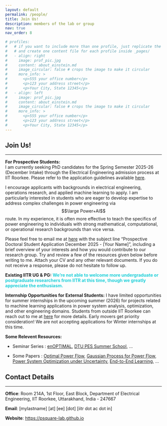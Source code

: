 ```yaml
---
layout: default
permalink: /people/
title: Join Us!
description: members of the lab or group
nav: true
nav_order: 8

# profiles:
#   # if you want to include more than one profile, just replicate the following block
#   # and create one content file for each profile inside _pages/
#   - align: right
#     image: prof_pic.jpg
#     content: about_einstein.md
#     image_circular: false # crops the image to make it circular
#     more_info: >
#       <p>555 your office number</p>
#       <p>123 your address street</p>
#       <p>Your City, State 12345</p>
#   - align: left
#     image: prof_pic.jpg
#     content: about_einstein.md
#     image_circular: false # crops the image to make it circular
#     more_info: >
#       <p>555 your office number</p>
#       <p>123 your address street</p>
#       <p>Your City, State 12345</p>
---
```

## Join Us!

---

**For Prospective Students:**  
I am currently seeking PhD candidates for the Spring Semester 2025-26 (December Intake) through the Electrical Engineering admission process at IIT Roorkee. Please refer to the application guidelines available [here](https://iitr.ac.in/Academics/Admission%20To%20Doctoral%20Programmes.html). 

I encourage applicants with backgrounds in electrical engineering, operations research, and applied machine learning to apply. I am particularly interested in students who are eager to develop expertise to address complex challenges in power engineering via $$\large Power+AI$$ route. In my experience, it is often more effective to teach the specifics of power engineering to individuals with strong mathematical, computational, or operational research backgrounds than vice versa.

Please feel free to email me at [here](mailto:pareek@ee.iitr.ac.in) with the subject line “Prospective Doctoral Student Application December 2025 - [Your Name]”, including a brief overview of your interests and how you would contribute to our research group. Try and review a few of the resources given below before writing to me. Attach your CV and any other relevant documents. If you do not receive a response, please do not hesitate to follow up.


**Existing IITR UG & PG:** **<span style="color:rgb(30, 207, 216);"> We’re not able to welcome more undergraduate or postgraduate researchers from IITR at this time, though we greatly appreciate the enthusiasm.</span>**

<!-- If you are a current IIT Roorkee undergraduate or postgraduate student, write to me [here](mailto:pareek@ee.iitr.ac.in). You can also visit me at my office: 214A, East Wing, EE Building, preferably with prior appointment. I have exciting opportunities to work on projects related to machine learning and quantum computing applications for power system analysis, optimization and other engineering projects. Note that candidates may be required to complete a _test project_ as part of the selection process. **Important:** Any email that does not clearly mention _Research Internship Inquiry IITR Student_ in the subject line will not be entertained and will be discarded. -->

**Internship Opportunities for External Students:** I have limited opportunities for summer internships in the upcoming summer (2026) for projects related to machine learning applications in power system analysis, optimization, and other engineering domains. Students from outside IIT Roorkee can reach out to me at [here](mailto:pareek@ee.iitr.ac.in) for more details. Early movers get priority consideration! We are not accepting applications for Winter internships at this time.


**Some Relevent Resources:** 

- Seminar Series : [enOPTIMAL](https://wdvorkin.github.io/enoptimal/), [DTU PES Summer School](https://www.youtube.com/@dtulecturesonpowerenergysy8133/videos), ...


- Some Papers : [Optimal Power Flow](https://arxiv.org/abs/1811.00943),  [Gaussian Process for Power Flow](https://drive.google.com/file/d/1GfyVgx-ca9QEpgm7mg8yHzbKsYY3ifnE/view), [Power System Optimization under Uncertainty](https://pscc-central.epfl.ch/repo/papers/2022/22730.pdf), [End-to-End Learning](https://arxiv.org/abs/2103.16378), ...


<!-- Smart ["Predict, then Optimize"](https://arxiv.org/abs/1710.08005),  -->








## Contact Details

---

**Office**: Room 214A, 1st Floor, East Block, 
            Department of Electrical Engineering, 
            IIT Roorkee, Uttarakhand, India - 247667

**Email**: [mylastname] [at] [ee] [dot] [iitr dot ac dot in]
<!-- Phone: +91-XXX-XXX-XXXX -->

**Website**: https://psquare-lab.github.io
